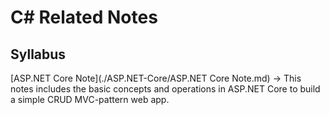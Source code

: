 # C# Related Notes

## Syllabus

[ASP.NET Core Note](./ASP.NET-Core/ASP.NET Core Note.md) -> This notes includes the basic concepts and operations in ASP.NET Core to build a simple CRUD MVC-pattern web app.

